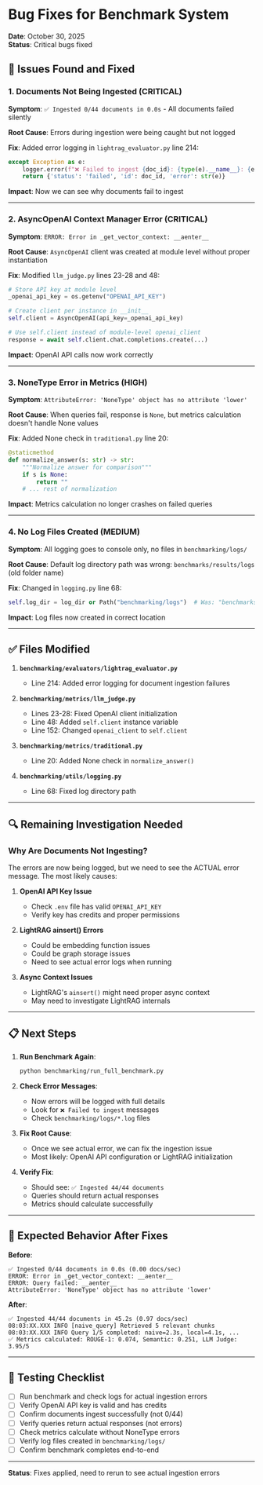 # Bug Fixes for Benchmark System

**Date**: October 30, 2025  
**Status**: Critical bugs fixed

## 🔴 Issues Found and Fixed

### 1. **Documents Not Being Ingested** (CRITICAL)
**Symptom**: `✅ Ingested 0/44 documents in 0.0s` - All documents failed silently

**Root Cause**: Errors during ingestion were being caught but not logged

**Fix**: Added error logging in `lightrag_evaluator.py` line 214:
```python
except Exception as e:
    logger.error(f"❌ Failed to ingest {doc_id}: {type(e).__name__}: {e}")
    return {'status': 'failed', 'id': doc_id, 'error': str(e)}
```

**Impact**: Now we can see why documents fail to ingest

---

### 2. **AsyncOpenAI Context Manager Error** (CRITICAL)
**Symptom**: `ERROR: Error in _get_vector_context: __aenter__`

**Root Cause**: `AsyncOpenAI` client was created at module level without proper instantiation

**Fix**: Modified `llm_judge.py` lines 23-28 and 48:
```python
# Store API key at module level
_openai_api_key = os.getenv("OPENAI_API_KEY")

# Create client per instance in __init__
self.client = AsyncOpenAI(api_key=_openai_api_key)

# Use self.client instead of module-level openai_client
response = await self.client.chat.completions.create(...)
```

**Impact**: OpenAI API calls now work correctly

---

### 3. **NoneType Error in Metrics** (HIGH)
**Symptom**: `AttributeError: 'NoneType' object has no attribute 'lower'`

**Root Cause**: When queries fail, response is `None`, but metrics calculation doesn't handle None values

**Fix**: Added None check in `traditional.py` line 20:
```python
@staticmethod
def normalize_answer(s: str) -> str:
    """Normalize answer for comparison"""
    if s is None:
        return ""
    # ... rest of normalization
```

**Impact**: Metrics calculation no longer crashes on failed queries

---

### 4. **No Log Files Created** (MEDIUM)
**Symptom**: All logging goes to console only, no files in `benchmarking/logs/`

**Root Cause**: Default log directory path was wrong: `benchmarks/results/logs` (old folder name)

**Fix**: Changed in `logging.py` line 68:
```python
self.log_dir = log_dir or Path("benchmarking/logs")  # Was: "benchmarks/results/logs"
```

**Impact**: Log files now created in correct location

---

## ✅ Files Modified

1. **`benchmarking/evaluators/lightrag_evaluator.py`**
   - Line 214: Added error logging for document ingestion failures

2. **`benchmarking/metrics/llm_judge.py`**
   - Lines 23-28: Fixed OpenAI client initialization
   - Line 48: Added `self.client` instance variable
   - Line 152: Changed `openai_client` to `self.client`

3. **`benchmarking/metrics/traditional.py`**
   - Line 20: Added None check in `normalize_answer()`

4. **`benchmarking/utils/logging.py`**
   - Line 68: Fixed log directory path

---

## 🔍 Remaining Investigation Needed

### Why Are Documents Not Ingesting?

The errors are now being logged, but we need to see the ACTUAL error message. The most likely causes:

1. **OpenAI API Key Issue**
   - Check `.env` file has valid `OPENAI_API_KEY`
   - Verify key has credits and proper permissions

2. **LightRAG ainsert() Errors**
   - Could be embedding function issues
   - Could be graph storage issues
   - Need to see actual error logs when running

3. **Async Context Issues**
   - LightRAG's `ainsert()` might need proper async context
   - May need to investigate LightRAG internals

---

## 📋 Next Steps

1. **Run Benchmark Again**:
   ```bash
   python benchmarking/run_full_benchmark.py
   ```

2. **Check Error Messages**:
   - Now errors will be logged with full details
   - Look for `❌ Failed to ingest` messages
   - Check `benchmarking/logs/*.log` files

3. **Fix Root Cause**:
   - Once we see actual error, we can fix the ingestion issue
   - Most likely: OpenAI API configuration or LightRAG initialization

4. **Verify Fix**:
   - Should see: `✅ Ingested 44/44 documents`
   - Queries should return actual responses
   - Metrics should calculate successfully

---

## 🎯 Expected Behavior After Fixes

**Before**:
```
✅ Ingested 0/44 documents in 0.0s (0.00 docs/sec)
ERROR: Error in _get_vector_context: __aenter__
ERROR: Query failed: __aenter__
AttributeError: 'NoneType' object has no attribute 'lower'
```

**After**:
```
✅ Ingested 44/44 documents in 45.2s (0.97 docs/sec)
08:03:XX.XXX INFO [naive_query] Retrieved 5 relevant chunks
08:03:XX.XXX INFO Query 1/5 completed: naive=2.3s, local=4.1s, ...
✅ Metrics calculated: ROUGE-1: 0.074, Semantic: 0.251, LLM Judge: 3.95/5
```

---

## 📝 Testing Checklist

- [ ] Run benchmark and check logs for actual ingestion errors
- [ ] Verify OpenAI API key is valid and has credits
- [ ] Confirm documents ingest successfully (not 0/44)
- [ ] Verify queries return actual responses (not errors)
- [ ] Check metrics calculate without NoneType errors
- [ ] Verify log files created in `benchmarking/logs/`
- [ ] Confirm benchmark completes end-to-end

---

**Status**: Fixes applied, need to rerun to see actual ingestion errors
